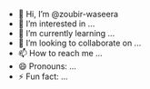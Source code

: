 - 👋 Hi, I’m @zoubir-waseera
- 👀 I’m interested in ...
- 🌱 I’m currently learning ...
- 💞️ I’m looking to collaborate on ...
- 📫 How to reach me ...
- 😄 Pronouns: ...
- ⚡ Fun fact: ...

<!---
zoubir-waseera/zoubir-waseera is a ✨ special ✨ repository because its `README.md` (this file) appears on your GitHub profile.
You can click the Preview link to take a look at your changes.
--->
